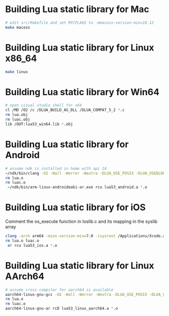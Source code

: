 # Building Lua static library for Mac

```sh
# edit src/Makefile and set MYCFLAGS to -mmacosx-version-min=10.12
make macosx
```

# Building Lua static library for Linux x86_64

```sh
make linux
```

# Building Lua static library for Win64

```sh
# open visual studio shell for x64
cl /MD /O2 /c /DLUA_BUILD_AS_DLL /DLUA_COMPAT_5_2 *.c
rm lua.obj
rm luac.obj
lib /OUT:lua53_win64.lib *.obj
```

# Building Lua static library for Android

```sh
# assume ndk is installed in home with api 24
~/ndk/bin/clang -O2 -Wall -Werror -Wextra -DLUA_USE_POSIX -DLUA_USEDLOPEN -DLUA_COMPAT_5_2 -std=gnu99 -c *.c
rm lua.o
rm luac.o
 ~/ndk/bin/arm-linux-androideabi-ar.exe rcu lua53_android.a *.o
```

# Building Lua static library for iOS

Comment the os_execute function in loslib.c and its mapping in the syslib array

```sh
clang -arch arm64 -mios-version-min=7.0 -isysroot /Applications/Xcode.app/Contents/Developer/Platforms/iPhoneOS.platform/Developer/SDKs/iPhoneOS.sdk/ -O2 -Wall -Werror -Wextra -DLUA_USE_POSIX -DLUA_USEDLOPEN -DLUA_COMPAT_5_2 -std=gnu99 -c *.c
rm lua.o luac.o
 ar rcu lua53_ios.a *.o
```


# Building Lua static library for Linux AArch64

```sh
# assume cross compiler for aarch64 is available
aarch64-linux-gnu-gcc -O2 -Wall -Werror -Wextra -DLUA_USE_POSIX -DLUA_USEDLOPEN -DLUA_COMPAT_5_2 -std=gnu99 -c *.c
rm lua.o
rm luac.o
aarch64-linux-gnu-ar rcD lua53_linux_aarch64.a *.o
```
